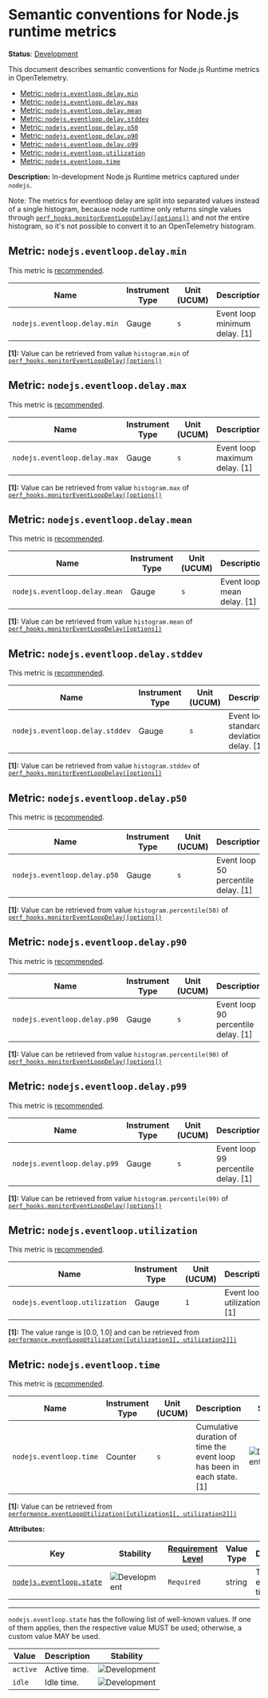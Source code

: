 <!--- Hugo front matter used to generate the website version of this page:
linkTitle: Node.js
--->

# Semantic conventions for Node.js runtime metrics

**Status**: [Development][DocumentStatus]

This document describes semantic conventions for Node.js Runtime metrics in OpenTelemetry.

<!-- toc -->

- [Metric: `nodejs.eventloop.delay.min`](#metric-nodejseventloopdelaymin)
- [Metric: `nodejs.eventloop.delay.max`](#metric-nodejseventloopdelaymax)
- [Metric: `nodejs.eventloop.delay.mean`](#metric-nodejseventloopdelaymean)
- [Metric: `nodejs.eventloop.delay.stddev`](#metric-nodejseventloopdelaystddev)
- [Metric: `nodejs.eventloop.delay.p50`](#metric-nodejseventloopdelayp50)
- [Metric: `nodejs.eventloop.delay.p90`](#metric-nodejseventloopdelayp90)
- [Metric: `nodejs.eventloop.delay.p99`](#metric-nodejseventloopdelayp99)
- [Metric: `nodejs.eventloop.utilization`](#metric-nodejseventlooputilization)
- [Metric: `nodejs.eventloop.time`](#metric-nodejseventlooptime)

<!-- tocstop -->

**Description:** In-development Node.js Runtime metrics captured under `nodejs`.

Note: The metrics for eventloop delay are split into separated values instead of a single histogram, because node runtime
only returns single values through [`perf_hooks.monitorEventLoopDelay([options])`][Eventloop] and not the entire
histogram, so it's not possible to convert it to an OpenTelemetry histogram.

## Metric: `nodejs.eventloop.delay.min`

This metric is [recommended][MetricRecommended].

<!-- semconv metric.nodejs.eventloop.delay.min -->
<!-- NOTE: THIS TEXT IS AUTOGENERATED. DO NOT EDIT BY HAND. -->
<!-- see templates/registry/markdown/snippet.md.j2 -->
<!-- prettier-ignore-start -->
<!-- markdownlint-capture -->
<!-- markdownlint-disable -->

| Name     | Instrument Type | Unit (UCUM) | Description    | Stability | Entity Associations |
| -------- | --------------- | ----------- | -------------- | --------- | ------ |
| `nodejs.eventloop.delay.min` | Gauge | `s` | Event loop minimum delay. [1] | ![Development](https://img.shields.io/badge/-development-blue) |  |

**[1]:** Value can be retrieved from value `histogram.min` of [`perf_hooks.monitorEventLoopDelay([options])`](https://nodejs.org/api/perf_hooks.html#perf_hooksmonitoreventloopdelayoptions)

<!-- markdownlint-restore -->
<!-- prettier-ignore-end -->
<!-- END AUTOGENERATED TEXT -->
<!-- endsemconv -->

## Metric: `nodejs.eventloop.delay.max`

This metric is [recommended][MetricRecommended].

<!-- semconv metric.nodejs.eventloop.delay.max -->
<!-- NOTE: THIS TEXT IS AUTOGENERATED. DO NOT EDIT BY HAND. -->
<!-- see templates/registry/markdown/snippet.md.j2 -->
<!-- prettier-ignore-start -->
<!-- markdownlint-capture -->
<!-- markdownlint-disable -->

| Name     | Instrument Type | Unit (UCUM) | Description    | Stability | Entity Associations |
| -------- | --------------- | ----------- | -------------- | --------- | ------ |
| `nodejs.eventloop.delay.max` | Gauge | `s` | Event loop maximum delay. [1] | ![Development](https://img.shields.io/badge/-development-blue) |  |

**[1]:** Value can be retrieved from value `histogram.max` of [`perf_hooks.monitorEventLoopDelay([options])`](https://nodejs.org/api/perf_hooks.html#perf_hooksmonitoreventloopdelayoptions)

<!-- markdownlint-restore -->
<!-- prettier-ignore-end -->
<!-- END AUTOGENERATED TEXT -->
<!-- endsemconv -->

## Metric: `nodejs.eventloop.delay.mean`

This metric is [recommended][MetricRecommended].

<!-- semconv metric.nodejs.eventloop.delay.mean -->
<!-- NOTE: THIS TEXT IS AUTOGENERATED. DO NOT EDIT BY HAND. -->
<!-- see templates/registry/markdown/snippet.md.j2 -->
<!-- prettier-ignore-start -->
<!-- markdownlint-capture -->
<!-- markdownlint-disable -->

| Name     | Instrument Type | Unit (UCUM) | Description    | Stability | Entity Associations |
| -------- | --------------- | ----------- | -------------- | --------- | ------ |
| `nodejs.eventloop.delay.mean` | Gauge | `s` | Event loop mean delay. [1] | ![Development](https://img.shields.io/badge/-development-blue) |  |

**[1]:** Value can be retrieved from value `histogram.mean` of [`perf_hooks.monitorEventLoopDelay([options])`](https://nodejs.org/api/perf_hooks.html#perf_hooksmonitoreventloopdelayoptions)

<!-- markdownlint-restore -->
<!-- prettier-ignore-end -->
<!-- END AUTOGENERATED TEXT -->
<!-- endsemconv -->

## Metric: `nodejs.eventloop.delay.stddev`

This metric is [recommended][MetricRecommended].

<!-- semconv metric.nodejs.eventloop.delay.stddev -->
<!-- NOTE: THIS TEXT IS AUTOGENERATED. DO NOT EDIT BY HAND. -->
<!-- see templates/registry/markdown/snippet.md.j2 -->
<!-- prettier-ignore-start -->
<!-- markdownlint-capture -->
<!-- markdownlint-disable -->

| Name     | Instrument Type | Unit (UCUM) | Description    | Stability | Entity Associations |
| -------- | --------------- | ----------- | -------------- | --------- | ------ |
| `nodejs.eventloop.delay.stddev` | Gauge | `s` | Event loop standard deviation delay. [1] | ![Development](https://img.shields.io/badge/-development-blue) |  |

**[1]:** Value can be retrieved from value `histogram.stddev` of [`perf_hooks.monitorEventLoopDelay([options])`](https://nodejs.org/api/perf_hooks.html#perf_hooksmonitoreventloopdelayoptions)

<!-- markdownlint-restore -->
<!-- prettier-ignore-end -->
<!-- END AUTOGENERATED TEXT -->
<!-- endsemconv -->

## Metric: `nodejs.eventloop.delay.p50`

This metric is [recommended][MetricRecommended].

<!-- semconv metric.nodejs.eventloop.delay.p50 -->
<!-- NOTE: THIS TEXT IS AUTOGENERATED. DO NOT EDIT BY HAND. -->
<!-- see templates/registry/markdown/snippet.md.j2 -->
<!-- prettier-ignore-start -->
<!-- markdownlint-capture -->
<!-- markdownlint-disable -->

| Name     | Instrument Type | Unit (UCUM) | Description    | Stability | Entity Associations |
| -------- | --------------- | ----------- | -------------- | --------- | ------ |
| `nodejs.eventloop.delay.p50` | Gauge | `s` | Event loop 50 percentile delay. [1] | ![Development](https://img.shields.io/badge/-development-blue) |  |

**[1]:** Value can be retrieved from value `histogram.percentile(50)` of [`perf_hooks.monitorEventLoopDelay([options])`](https://nodejs.org/api/perf_hooks.html#perf_hooksmonitoreventloopdelayoptions)

<!-- markdownlint-restore -->
<!-- prettier-ignore-end -->
<!-- END AUTOGENERATED TEXT -->
<!-- endsemconv -->

## Metric: `nodejs.eventloop.delay.p90`

This metric is [recommended][MetricRecommended].

<!-- semconv metric.nodejs.eventloop.delay.p90 -->
<!-- NOTE: THIS TEXT IS AUTOGENERATED. DO NOT EDIT BY HAND. -->
<!-- see templates/registry/markdown/snippet.md.j2 -->
<!-- prettier-ignore-start -->
<!-- markdownlint-capture -->
<!-- markdownlint-disable -->

| Name     | Instrument Type | Unit (UCUM) | Description    | Stability | Entity Associations |
| -------- | --------------- | ----------- | -------------- | --------- | ------ |
| `nodejs.eventloop.delay.p90` | Gauge | `s` | Event loop 90 percentile delay. [1] | ![Development](https://img.shields.io/badge/-development-blue) |  |

**[1]:** Value can be retrieved from value `histogram.percentile(90)` of [`perf_hooks.monitorEventLoopDelay([options])`](https://nodejs.org/api/perf_hooks.html#perf_hooksmonitoreventloopdelayoptions)

<!-- markdownlint-restore -->
<!-- prettier-ignore-end -->
<!-- END AUTOGENERATED TEXT -->
<!-- endsemconv -->

## Metric: `nodejs.eventloop.delay.p99`

This metric is [recommended][MetricRecommended].

<!-- semconv metric.nodejs.eventloop.delay.p99 -->
<!-- NOTE: THIS TEXT IS AUTOGENERATED. DO NOT EDIT BY HAND. -->
<!-- see templates/registry/markdown/snippet.md.j2 -->
<!-- prettier-ignore-start -->
<!-- markdownlint-capture -->
<!-- markdownlint-disable -->

| Name     | Instrument Type | Unit (UCUM) | Description    | Stability | Entity Associations |
| -------- | --------------- | ----------- | -------------- | --------- | ------ |
| `nodejs.eventloop.delay.p99` | Gauge | `s` | Event loop 99 percentile delay. [1] | ![Development](https://img.shields.io/badge/-development-blue) |  |

**[1]:** Value can be retrieved from value `histogram.percentile(99)` of [`perf_hooks.monitorEventLoopDelay([options])`](https://nodejs.org/api/perf_hooks.html#perf_hooksmonitoreventloopdelayoptions)

<!-- markdownlint-restore -->
<!-- prettier-ignore-end -->
<!-- END AUTOGENERATED TEXT -->
<!-- endsemconv -->

## Metric: `nodejs.eventloop.utilization`

This metric is [recommended][MetricRecommended].

<!-- semconv metric.nodejs.eventloop.utilization -->
<!-- NOTE: THIS TEXT IS AUTOGENERATED. DO NOT EDIT BY HAND. -->
<!-- see templates/registry/markdown/snippet.md.j2 -->
<!-- prettier-ignore-start -->
<!-- markdownlint-capture -->
<!-- markdownlint-disable -->

| Name     | Instrument Type | Unit (UCUM) | Description    | Stability | Entity Associations |
| -------- | --------------- | ----------- | -------------- | --------- | ------ |
| `nodejs.eventloop.utilization` | Gauge | `1` | Event loop utilization. [1] | ![Development](https://img.shields.io/badge/-development-blue) |  |

**[1]:** The value range is [0.0, 1.0] and can be retrieved from [`performance.eventLoopUtilization([utilization1[, utilization2]])`](https://nodejs.org/api/perf_hooks.html#performanceeventlooputilizationutilization1-utilization2)

<!-- markdownlint-restore -->
<!-- prettier-ignore-end -->
<!-- END AUTOGENERATED TEXT -->
<!-- endsemconv -->

## Metric: `nodejs.eventloop.time`

This metric is [recommended][MetricRecommended].

<!-- semconv metric.nodejs.eventloop.time -->
<!-- NOTE: THIS TEXT IS AUTOGENERATED. DO NOT EDIT BY HAND. -->
<!-- see templates/registry/markdown/snippet.md.j2 -->
<!-- prettier-ignore-start -->
<!-- markdownlint-capture -->
<!-- markdownlint-disable -->

| Name     | Instrument Type | Unit (UCUM) | Description    | Stability | Entity Associations |
| -------- | --------------- | ----------- | -------------- | --------- | ------ |
| `nodejs.eventloop.time` | Counter | `s` | Cumulative duration of time the event loop has been in each state. [1] | ![Development](https://img.shields.io/badge/-development-blue) |  |

**[1]:** Value can be retrieved from [`performance.eventLoopUtilization([utilization1[, utilization2]])`](https://nodejs.org/api/perf_hooks.html#performanceeventlooputilizationutilization1-utilization2)

**Attributes:**

| Key | Stability | [Requirement Level](https://opentelemetry.io/docs/specs/semconv/general/attribute-requirement-level/) | Value Type | Description | Example Values |
|---|---|---|---|---|---|
| [`nodejs.eventloop.state`](/docs/registry/attributes/nodejs.md) | ![Development](https://img.shields.io/badge/-development-blue) | `Required` | string | The state of event loop time. | `active`; `idle` |

---

`nodejs.eventloop.state` has the following list of well-known values. If one of them applies, then the respective value MUST be used; otherwise, a custom value MAY be used.

| Value  | Description | Stability |
|---|---|---|
| `active` | Active time. | ![Development](https://img.shields.io/badge/-development-blue) |
| `idle` | Idle time. | ![Development](https://img.shields.io/badge/-development-blue) |

<!-- markdownlint-restore -->
<!-- prettier-ignore-end -->
<!-- END AUTOGENERATED TEXT -->
<!-- endsemconv -->

[DocumentStatus]: https://github.com/open-telemetry/opentelemetry-specification/blob/v1.49.0/specification/document-status.md
[MetricRecommended]: /docs/general/metric-requirement-level.md#recommended
[Eventloop]: https://nodejs.org/api/perf_hooks.html#perf_hooksmonitoreventloopdelayoptions
